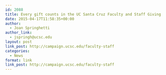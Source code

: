 ```yaml
---
id: 2088
title: Every gift counts in the UC Santa Cruz Faculty and Staff Giving Drive, May 4-15
date: 2015-04-17T11:58:35+00:00
author:
  - Joan Springhetti
author_link:
  - jspringh@ucsc.edu
layout: post
link_post: http://campaign.ucsc.edu/faculty-staff
categories:
  - News
format: link
link_post: http://campaign.ucsc.edu/faculty-staff
---
```

